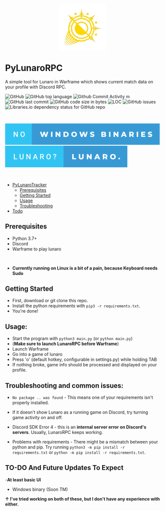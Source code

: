
 <img style="display: block; margin-left: auto; margin-right: auto; width:30%;" src="https://raw.githubusercontent.com/kozabrada123/PyLunaroRPC/main/assets/images/Lunaro-logo.png" alt="project logo" width="30%"/>

# PyLunaroRPC
A simple tool for Lunaro in Warframe which shows current match data on your profile with Discord RPC.

![GitHub](https://img.shields.io/github/license/kozabrada123/PyLunaroRPC?style=for-the-badge)
![GitHub top language](https://img.shields.io/github/languages/top/kozabrada123/PyLunaroRPC?style=for-the-badge)
![Github Commit Activity m](https://img.shields.io/github/commit-activity/m/kozabrada123/PyLunaroRPC?style=for-the-badge)
![GitHub last commit](https://img.shields.io/github/last-commit/kozabrada123/PyLunaroRPC?style=for-the-badge)
![GitHub code size in bytes](https://img.shields.io/github/languages/code-size/kozabrada123/PyLunaroRPC?style=for-the-badge)
![LOC](https://img.shields.io/tokei/lines/github/kozabrada123/PyLunaroRPC?style=for-the-badge)
![GitHub issues](https://img.shields.io/github/issues/kozabrada123/PyLunaroRPC?style=for-the-badge)
![Libraries.io dependency status for GitHub repo](https://img.shields.io/librariesio/github/kozabrada123/PyLunaroRPC?style=for-the-badge)

<br/>


![No Windows Binaries](https://raw.githubusercontent.com/kozabrada123/PyLunaroRPC/44d0c6136a4a18850e5776e89010a690f6891714/assets/images/no-windows-binaries.svg)
![Lunaro](https://raw.githubusercontent.com/kozabrada123/PyLunaroRPC/98189fcc19354dd62ea8f43dc8d8ad4ef6d6f41b/assets/images/lunaro.svg)

<br/>

- [PyLunaroTracker](#PyLunaroTracker)
  - [Prerequisites](#prerequisites)
  - [Getting Started](#getting-started)
  - [Usage](#usage)
  - [Troubleshooting](#troubleshooting-and-common-issues)
 - [Todo](#to-do-and-future-updates-to-excpect)



## Prerequisites

* Python 3.7+
* Discord
* Warframe to play lunaro

<br/>

* **Currently running on Linux is a bit of a pain, because Keyboard needs Sudo**

## Getting Started

- First, download or git clone this repo.
- Install the python requirements with `pip3 -r requirements.txt`.
- You're done!

## Usage:

- Start the program with `python3 main.py` (or `python main.py`)
- (**Make sure to launch LunaroRPC before Warframe**)
- Launch Warframe
- Go into a game of lunaro
- Press 'o' (default hotkey, configurable in settings.py) while holding TAB
- If nothing broke, game info should be processed and displayed on your profile.

## Troubleshooting and common issues:

- `No package .. was found` - This means one of your requirements isn't properly installed.


- If it doesn't show Lunaro as a running game on Discord, try turning game activity on and off.


- Discord SDK Error 4 - this is an **internal server error on Discord's servers**. Usually, LunaroRPC keeps working.

- Problems with requirements - There might be a mismatch between your python and pip. Try running `python3 -m pip install -r requirements.txt` or `python -m pip install -r requirements.txt`.


## TO-DO And Future Updates To Expect

-**At least basic UI**

- Windows binary (Soon TM)

**↑ I've tried working on both of these, but I don't have any experience with either.**
